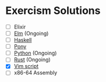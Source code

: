 # Exercism Solutions
- [ ] Elixir
- [ ] [Elm](https://github.com/fruit-in/exercism-solution/tree/elm/elm) (Ongoing)
- [ ] [Haskell](https://github.com/fruit-in/exercism-solution/tree/hs/haskell)
- [ ] [Pony](https://github.com/fruit-in/exercism-solution/tree/pony/pony)
- [ ] [Python](https://github.com/fruit-in/exercism-solution/tree/py/python) (Ongoing)
- [ ] [Rust](https://github.com/fruit-in/exercism-solution/tree/rs/rust) (Ongoing)
- [x] [Vim script](vimscript/README.md#exercism-vim-script-solutions)
- [ ] x86-64 Assembly
